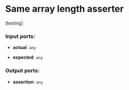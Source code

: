 # Same array length asserter

[testing]

### Input ports:

* __actual__: `any`


* __expected__: `any`


### Output ports:

* __assertion__: `any`


